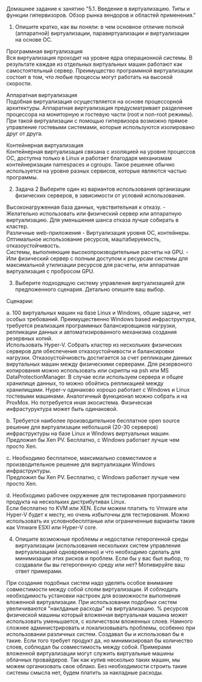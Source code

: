Домашнее задание к занятию "5.1. Введение в виртуализацию. Типы и функции гипервизоров. Обзор рынка вендоров и областей применения."

1) Опишите кратко, как вы поняли: в чем основное отличие полной (аппаратной) виртуализации, паравиртуализации и виртуализации на основе ОС.  

Программная виртуализация  
Вся виртуализация проходит на уровне ядра операционной системы. В результате каждая из отдельных виртуальных машин работают как самостоятельный сервер. Преимущество программной виртуализации состоит в том, что любые процессы могут работать на высокой скорости.

Аппаратная виртуализация  
Подобная виртуализация осуществляется на основе процессорной архитектуры. Аппаратная виртуализация предусматривает разделение процессора на мониторную и гостевую части (root и non-root режимы). При такой виртуализации с помощью гипервизора возможно прямое управление гостевыми системами, которые используются изолировано друг от друга.

Контейнерная виртуализация  
Контейнерная виртуализация связана с изоляцией на уровне процессов ОС, доступна только в Linux и работает благодаря механизмам контейнеризации namespaces и cgroups. Такое решение обычно используется на уровне разных сервисов, которые являются частью программы.

2) Задача 2
Выберите один из вариантов использования организации физических серверов, в зависимости от условий использования.
  
Высоконагруженная база данных, чувствительная к отказу. - Желательно использовать или физический сервер или аппаратную виртуализацию. Для уменьшения шанса отказа лучше собирать в кластер.  
Различные web-приложения - Виртуализация уровня ОС, контейнеры. Оптимальное использование ресурсов, маштабируемость, отказоустойчивость.  
Системы, выполняющие высокопроизводительные расчеты на GPU. - Или физический сервер с полным доступом к ресурсам системы для максимальной утилизации ресурсов для расчеты, или аппаратная виртуализация с пробросом GPU.  

3) Выберите подходящую систему управления виртуализацией для предложенного сценария. Детально опишите ваш выбор.

Сценарии:

a. 100 виртуальных машин на базе Linux и Windows, общие задачи, нет особых требований. Преимущественно Windows based инфраструктура, требуется реализация программных балансировщиков нагрузки, репликации данных и автоматизированного механизма создания резервных копий.  
Использовать Hyper-V. Собрать кластер из нескольких физических серверов для обеспечения отказоустойчивости и балансировки нагрузки. Отказоустойчиовсть достигается за счет репликации данных вирутальных машин между физическими серверами. Для резервоного копирования можно использовать или скрипты на psh или MS DataProtectionManager. В случае если используем сервера и общее хранилище данных, то можно обойтись репликацией между хранилищами. Hyper-v одинаково хорошо работает с Windows и Linux гостевыми машинами. Аналогичный функционал можно собрать и на ProxMox. Но потребуется иная экосистема. Физическая инфрастуруктура может быть одинаковой.
  
b. Требуется наиболее производительное бесплатное open source решение для виртуализации небольшой (20-30 серверов) инфраструктуры на базе Linux и Windows виртуальных машин.  
Предложил бы Xen PV. Бесплатно, c Windows работает лучше чем просто Xen. 
  
c. Необходимо бесплатное, максимально совместимое и производительное решение для виртуализации Windows инфраструктуры.  
Предложил бы Xen PV. Бесплатно, c Windows работает лучше чем просто Xen.

d. Необходимо рабочее окружение для тестирования программного продукта на нескольких дистрибутивах Linux.  
Если бесплатно то KVM или XEN. Если можем платить то Vmware или Hyper-V будет к месту, но очень избыточны для тестирования. Можно использовать их условнобесплтаные или ограниченные варианты такие как Vmware ESXI или Hyper-V core.

4) Опишите возможные проблемы и недостатки гетерогенной среды виртуализации (использования нескольких систем управления виртуализацией одновременно) и что необходимо сделать для минимизации этих рисков и проблем. Если бы у вас был выбор, то создавали бы вы гетерогенную среду или нет? Мотивируйте ваш ответ примерами.  

При создание подобных систем надо уделять особое внимание совместимости между собой слоям виртуализации. И соблюдать необходимость установки настроек для возможности выполнения вложенной виртуализации.
При использовании подобных систем увеличиваются "наклданые расходы" на виртуализацию. % ресурсов физической машины который вложенная виртуальная машина может использовать уменьшается, с количеством вложенных слоев.
Намного сложнее администрировать и локализовывать проблемы, особенно при использовании различных систем.
Создавал бы и использовал бы я такие. Если того требует продукт да, но минимизировал бы количество слоев, соблюдал бы совместимость между собой. Примерами вложенной виртуализации могут служить виртуальные машины облачных провайдеров. Так как купив несколько таких машин, мы можем организовать свое облако. Без необходимости строить такие системы смысла нет, будем платить за накладные расходы.
